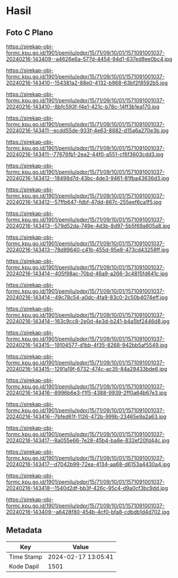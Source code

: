 # Hasil

## Foto C Plano

https://sirekap-obj-formc.kpu.go.id/1901/pemilu/pdpr/15/71/09/10/01/1571091001037-20240216-143409--a4626e6a-577d-4454-94d1-637ed8ee0bc4.jpg

https://sirekap-obj-formc.kpu.go.id/1901/pemilu/pdpr/15/71/09/10/01/1571091001037-20240216-143410--154381a2-88e0-4132-b968-63bf2f8592b5.jpg

https://sirekap-obj-formc.kpu.go.id/1901/pemilu/pdpr/15/71/09/10/01/1571091001037-20240216-143410--8bfc593f-f4e1-421c-b78c-14ff3b1ea170.jpg

https://sirekap-obj-formc.kpu.go.id/1901/pemilu/pdpr/15/71/09/10/01/1571091001037-20240216-143411--ecdd55de-933f-4e63-8882-d15a6a270e3b.jpg

https://sirekap-obj-formc.kpu.go.id/1901/pemilu/pdpr/15/71/09/10/01/1571091001037-20240216-143411--77676fb1-2ea2-44f0-a551-cf6f3603cdd3.jpg

https://sirekap-obj-formc.kpu.go.id/1901/pemilu/pdpr/15/71/09/10/01/1571091001037-20240216-143412--18498d7d-43bc-4de3-9461-81fba43636d3.jpg

https://sirekap-obj-formc.kpu.go.id/1901/pemilu/pdpr/15/71/09/10/01/1571091001037-20240216-143412--57ffb647-fdbf-47dd-867c-255eef6ca1f5.jpg

https://sirekap-obj-formc.kpu.go.id/1901/pemilu/pdpr/15/71/09/10/01/1571091001037-20240216-143413--579d52da-749e-4d3b-8d97-5b5f69a805a8.jpg

https://sirekap-obj-formc.kpu.go.id/1901/pemilu/pdpr/15/71/09/10/01/1571091001037-20240216-143413--78d89640-c41b-455d-95e8-473cd43258ff.jpg

https://sirekap-obj-formc.kpu.go.id/1901/pemilu/pdpr/15/71/09/10/01/1571091001037-20240216-143414--405f98ac-70bd-46a9-a266-3c4815fd641c.jpg

https://sirekap-obj-formc.kpu.go.id/1901/pemilu/pdpr/15/71/09/10/01/1571091001037-20240216-143414--49c78c54-a0dc-4fa9-83c0-2c50b4074eff.jpg

https://sirekap-obj-formc.kpu.go.id/1901/pemilu/pdpr/15/71/09/10/01/1571091001037-20240216-143414--163c9cc8-2e0d-4e3d-b241-b4a5bf2446d8.jpg

https://sirekap-obj-formc.kpu.go.id/1901/pemilu/pdpr/15/71/09/10/01/1571091001037-20240216-143415--19104577-d1bb-4f35-8268-942bb5af5549.jpg

https://sirekap-obj-formc.kpu.go.id/1901/pemilu/pdpr/15/71/09/10/01/1571091001037-20240216-143415--1291a19f-6732-474c-ac35-84a29433bde6.jpg

https://sirekap-obj-formc.kpu.go.id/1901/pemilu/pdpr/15/71/09/10/01/1571091001037-20240216-143416--8996b6e3-f1f5-4388-9939-2ff0a64b67e3.jpg

https://sirekap-obj-formc.kpu.go.id/1901/pemilu/pdpr/15/71/09/10/01/1571091001037-20240216-143416--7bfed61f-1126-472b-999b-23465e9a2a63.jpg

https://sirekap-obj-formc.kpu.go.id/1901/pemilu/pdpr/15/71/09/10/01/1571091001037-20240216-143417--8a055e66-7e28-45b4-ba8e-832ef20fd44c.jpg

https://sirekap-obj-formc.kpu.go.id/1901/pemilu/pdpr/15/71/09/10/01/1571091001037-20240216-143417--d7042b99-72ea-4134-aa68-d6153a4430a4.jpg

https://sirekap-obj-formc.kpu.go.id/1901/pemilu/pdpr/15/71/09/10/01/1571091001037-20240216-143418--1540d2df-bb3f-426c-95c4-d9a0cf3bc9dd.jpg

https://sirekap-obj-formc.kpu.go.id/1901/pemilu/pdpr/15/71/09/10/01/1571091001037-20240216-143409--a6428f80-454b-4cf0-bfa8-cdbdb1d4d702.jpg


## Metadata

| Key        | Value               |
| ---------- | ------------------- |
| Time Stamp | 2024-02-17 13:05:41 |
| Kode Dapil | 1501                |



